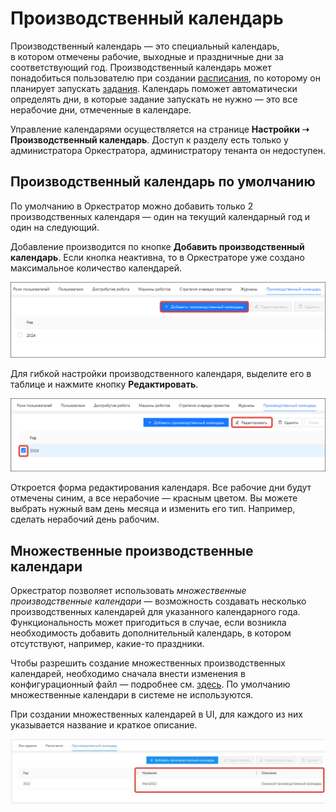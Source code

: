 # Производственный календарь

Производственный календарь — это специальный календарь, в котором отмечены рабочие, выходные и праздничные дни за соответствующий год. Производственный календарь может понадобиться пользователю при создании [расписания](https://docs.primo-rpa.ru/primo-rpa/orchestrator/basics/tasks/schedules), по которому он планирует запускать [задания](https://docs.primo-rpa.ru/primo-rpa/orchestrator/basics/tasks). Календарь поможет автоматически определять дни, в которые задание запускать не нужно — это все нерабочие дни, отмеченные в календаре. 

Управление календарями осуществляется на странице **Настройки ➝ Производственный календарь**. Доступ к разделу есть только у администратора Оркестратора, администратору тенанта он недоступен. 

## Производственный календарь по умолчанию

По умолчанию в Оркестратор можно добавить только 2 производственных календаря — один на текущий календарный год и один на следующий.

Добавление производится по кнопке **Добавить производственный календарь**. Если кнопка неактивна, то в Оркестраторе уже создано максимальное количество календарей.

![](<../../.gitbook/assets1/add-calendar.png>)

Для гибкой настройки производственного календаря, выделите его в таблице и нажмите кнопку **Редактировать**. 

![](<../../.gitbook/assets1/edit-calendar.png>)

Откроется форма редактирования календаря. Все рабочие дни будут отмечены синим, а все нерабочие — красным цветом. Вы можете выбрать нужный вам день месяца и изменить его тип. Например, сделать нерабочий день рабочим.


## Множественные производственные календари

Оркестратор позволяет использовать *множественные производственные календари* — возможность создавать несколько производственных календарей для указанного календарного года. Функциональность может пригодиться в случае, если возникла необходимость добавить дополнительный календарь, в котором отсутствуют, например, какие-то праздники.

Чтобы разрешить создание множественных производственных календарей, необходимо сначала внести изменения в конфигурационный файл — подробнее см. [здесь](https://docs.primo-rpa.ru/primo-rpa/orchestrator/fine-tuning/multiple-production-calendars). По умолчанию множественные календари в системе не используются.

При создании множественных календарей в UI, для каждого из них указывается название и краткое описание.

![](<../../.gitbook/assets/Множественные-календари.png>)



